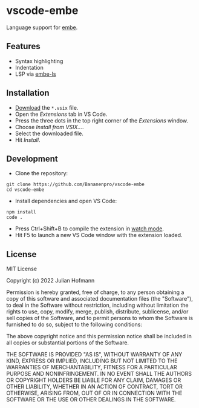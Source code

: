 # vscode-embe

Language support for [embe](https://github.com/Bananenpro/embe).

## Features

- Syntax highlighting
- Indentation
- LSP via [embe-ls](https://github.com/Bananenpro/embe-ls)

## Installation

- [Download](https://github.com/Bananenpro/vscode-embe/releases/latest) the `*.vsix` file.
- Open the _Extensions_ tab in VS Code.
- Press the three dots in the top right corner of the _Extensions_ window.
- Choose _Install from VSIX…_.
- Select the downloaded file.
- Hit _Install_.

## Development

- Clone the repository:
```
git clone https://github.com/Bananenpro/vscode-embe
cd vscode-embe
```

- Install dependencies and open VS Code:
```
npm install
code .
```

- Press Ctrl+Shift+B to compile the extension in [watch mode](https://code.visualstudio.com/docs/editor/tasks#:~:text=The%20first%20entry%20executes,the%20HelloWorld.js%20file.).
- Hit F5 to launch a new VS Code window with the extension loaded.

## License

MIT License

Copyright (c) 2022 Julian Hofmann

Permission is hereby granted, free of charge, to any person obtaining a copy
of this software and associated documentation files (the "Software"), to deal
in the Software without restriction, including without limitation the rights
to use, copy, modify, merge, publish, distribute, sublicense, and/or sell
copies of the Software, and to permit persons to whom the Software is
furnished to do so, subject to the following conditions:

The above copyright notice and this permission notice shall be included in all
copies or substantial portions of the Software.

THE SOFTWARE IS PROVIDED "AS IS", WITHOUT WARRANTY OF ANY KIND, EXPRESS OR
IMPLIED, INCLUDING BUT NOT LIMITED TO THE WARRANTIES OF MERCHANTABILITY,
FITNESS FOR A PARTICULAR PURPOSE AND NONINFRINGEMENT. IN NO EVENT SHALL THE
AUTHORS OR COPYRIGHT HOLDERS BE LIABLE FOR ANY CLAIM, DAMAGES OR OTHER
LIABILITY, WHETHER IN AN ACTION OF CONTRACT, TORT OR OTHERWISE, ARISING FROM,
OUT OF OR IN CONNECTION WITH THE SOFTWARE OR THE USE OR OTHER DEALINGS IN THE
SOFTWARE.

